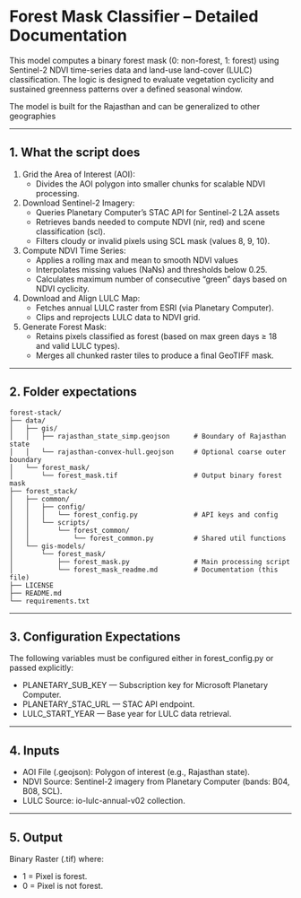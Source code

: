 # Forest Mask Classifier – Detailed Documentation

This model computes a binary forest mask (0: non-forest, 1: forest) using Sentinel-2 NDVI time-series data and land-use land-cover (LULC) classification. The logic is designed to evaluate vegetation cyclicity and sustained greenness patterns over a defined seasonal window.

The model is built for the Rajasthan and can be generalized to other geographies

---

## 1. What the script does

1. Grid the Area of Interest (AOI): 
   - Divides the AOI polygon into smaller chunks for scalable NDVI processing. 
2. Download Sentinel-2 Imagery:
   - Queries Planetary Computer’s STAC API for Sentinel-2 L2A assets
   - Retrieves bands needed to compute NDVI (nir, red) and scene classification (scl).
   - Filters cloudy or invalid pixels using SCL mask (values 8, 9, 10).  
3. Compute NDVI Time Series:
   - Applies a rolling max and mean to smooth NDVI values
   - Interpolates missing values (NaNs) and thresholds below 0.25.
   - Calculates maximum number of consecutive “green” days based on NDVI cyclicity.  
4. Download and Align LULC Map:
   - Fetches annual LULC raster from ESRI (via Planetary Computer).
   - Clips and reprojects LULC data to NDVI grid.
5. Generate Forest Mask:
   - Retains pixels classified as forest (based on max green days ≥ 18 and valid LULC types).
   - Merges all chunked raster tiles to produce a final GeoTIFF mask.
---

## 2. Folder expectations
```
forest-stack/
├── data/
│   ├── gis/
│   │   ├── rajasthan_state_simp.geojson      # Boundary of Rajasthan state
│   │   └── rajasthan-convex-hull.geojson     # Optional coarse outer boundary
│   └── forest_mask/
│       └── forest_mask.tif                   # Output binary forest mask
├── forest_stack/
│   ├── common/
│   │   ├── config/
│   │   │   └── forest_config.py              # API keys and config
│   │   └── scripts/
│   │       └── forest_common/
│   │           └── forest_common.py          # Shared util functions
│   └── gis-models/
│       └── forest_mask/
│           ├── forest_mask.py                # Main processing script
│           └── forest_mask_readme.md         # Documentation (this file)
├── LICENSE
├── README.md
└── requirements.txt
```
---

## 3. Configuration Expectations

The following variables must be configured either in forest_config.py or passed explicitly:

- PLANETARY_SUB_KEY — Subscription key for Microsoft Planetary Computer.
- PLANETARY_STAC_URL — STAC API endpoint.
- LULC_START_YEAR — Base year for LULC data retrieval.
---

## 4. Inputs

- AOI File (.geojson): Polygon of interest (e.g., Rajasthan state).
- NDVI Source: Sentinel-2 imagery from Planetary Computer (bands: B04, B08, SCL).
- LULC Source: io-lulc-annual-v02 collection.
---

## 5. Output

Binary Raster (.tif) where:
 - 1 = Pixel is forest.
 - 0 = Pixel is not forest.


